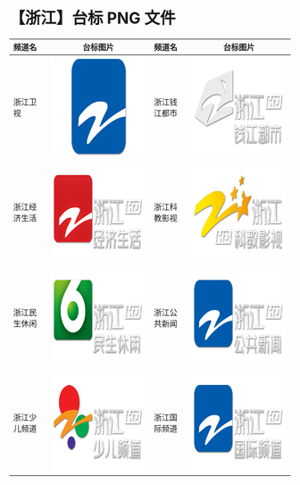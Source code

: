 # 【浙江】台标 PNG 文件

| 频道名       |                         台标图片                         | 频道名       |                         台标图片                         |
| :----------- | :------------------------------------------------------: | :----------- | :------------------------------------------------------: |
| 浙江卫视     | <img src="../tv/Zhejiang.png" width="300" height="180">  | 浙江钱江都市 | <img src="../tv/Zhejiang1.png" width="300" height="180"> |
| 浙江经济生活 | <img src="../tv/Zhejiang2.png" width="300" height="180"> | 浙江科教影视 | <img src="../tv/Zhejiang3.png" width="300" height="180"> |
| 浙江民生休闲 | <img src="../tv/Zhejiang4.png" width="300" height="180"> | 浙江公共新闻 | <img src="../tv/Zhejiang5.png" width="300" height="180"> |
| 浙江少儿频道 | <img src="../tv/Zhejiang6.png" width="300" height="180"> | 浙江国际频道 | <img src="../tv/Zhejiang7.png" width="300" height="180"> |

